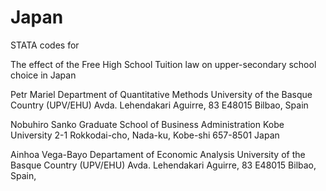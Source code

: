 # Japan
STATA codes for

The effect of the Free High School Tuition law on upper-secondary school choice in Japan

Petr Mariel 
Department of Quantitative Methods
University of the Basque Country (UPV/EHU)
Avda. Lehendakari Aguirre, 83
E48015 Bilbao, Spain

Nobuhiro Sanko
Graduate School of Business Administration
Kobe University
2-1 Rokkodai-cho, Nada-ku, Kobe-shi 657-8501 Japan

Ainhoa Vega-Bayo
Departament of Economic Analysis
University of the Basque Country (UPV/EHU) 
Avda. Lehendakari Aguirre, 83
E48015 Bilbao, Spain, 

